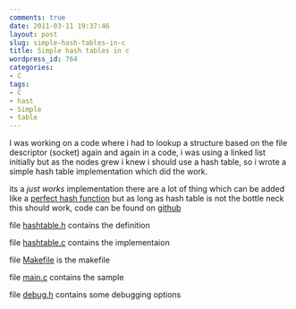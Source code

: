 ```yaml
---
comments: true
date: 2011-03-11 19:37:46
layout: post
slug: simple-hash-tables-in-c
title: Simple hash tables in c
wordpress_id: 764
categories:
- C
tags:
- C
- hast
- Simple
- table
---
```


I was working on a code where i had to lookup a structure based on the file descriptor (socket) again and again in a code, i was using a linked list initially but as the nodes grew i knew i should use a hash table, so i wrote a simple hash table implementation which did the work.

its a _just works_ implementation there are a lot of thing which can be added like a [perfect hash function](http://en.wikipedia.org/wiki/Perfect_hash_function) but as long as hash table is not the bottle neck this should work, code can be found on [github](http://github.com/ankurs/Hash-Table/)

file [hashtable.h](https://github.com/ankurs/Hash-Table/raw/master/hashtable.h) contains the definition
<script src="https://gist.github.com/865909.js?file=hashtable.h"> </script>

file [hashtable.c](https://github.com/ankurs/Hash-Table/raw/master/hashtable.c) contains the implementaion

file [Makefile](https://github.com/ankurs/Hash-Table/raw/master/Makefile) is the makefile

file [main.c](https://github.com/ankurs/Hash-Table/raw/master/main.c) contains the sample

file [debug.h](https://github.com/ankurs/Hash-Table/raw/master/debug.h) contains some debugging options


